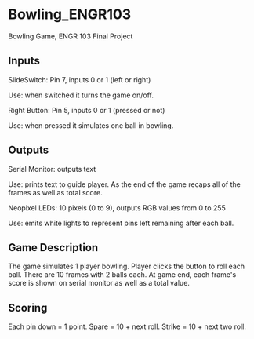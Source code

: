 # Bowling_ENGR103
Bowling Game, ENGR 103 Final Project

## Inputs
SlideSwitch: Pin 7, inputs 0 or 1 (left or right)

Use: when switched it turns the game on/off.

Right Button: Pin 5, inputs 0 or 1 (pressed or not)

Use: when pressed it simulates one ball in bowling.

## Outputs
Serial Monitor: outputs text

Use: prints text to guide player. As the end of the game recaps all of the frames as well as total score.

Neopixel LEDs: 10 pixels (0 to 9), outputs RGB values from 0 to 255

Use: emits white lights to represent pins left remaining after each ball.

## Game Description
The game simulates 1 player bowling. Player clicks the button to roll each ball. There are 10 frames with 2 balls each. At game end, each frame's score is shown on serial monitor as well as a total value.

## Scoring
Each pin down = 1 point. 
Spare = 10 + next roll. 
Strike = 10 + next two roll. 

